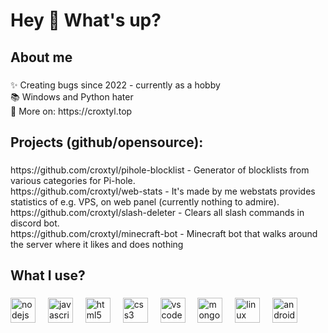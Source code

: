 <h1 align="left">Hey 👋 What's up?</h1>

###

<h2 align="left">About me</h2>

###

<p align="left">✨ Creating bugs since 2022 - currently as a hobby<br>📚 Windows and Python hater<br>🎯 More on: https://croxtyl.top</p>

###

<h2 align="left">Projects (github/opensource):</h2>

###

<p align="left">https://github.com/croxtyl/pihole-blocklist - Generator of blocklists from various categories for Pi-hole.<br>https://github.com/croxtyl/web-stats - It's made by me webstats provides statistics of e.g. VPS, on web panel (currently nothing to admire).<br>https://github.com/croxtyl/slash-deleter - Clears all slash commands in discord bot.<br>https://github.com/croxtyl/minecraft-bot - Minecraft bot that walks around the server where it likes and does nothing</p>

###

<h2 align="left">What I use?</h2>

###

<div align="left">
  <img src="https://cdn.jsdelivr.net/gh/devicons/devicon/icons/nodejs/nodejs-plain-wordmark.svg" height="40" alt="nodejs logo"  />
  <img width="12" />
  <img src="https://cdn.jsdelivr.net/gh/devicons/devicon/icons/javascript/javascript-original.svg" height="40" alt="javascript logo"  />
  <img width="12" />
  <img src="https://cdn.jsdelivr.net/gh/devicons/devicon/icons/html5/html5-original.svg" height="40" alt="html5 logo"  />
  <img width="12" />
  <img src="https://cdn.jsdelivr.net/gh/devicons/devicon/icons/css3/css3-original.svg" height="40" alt="css3 logo"  />
  <img width="12" />
  <img src="https://cdn.jsdelivr.net/gh/devicons/devicon/icons/vscode/vscode-original.svg" height="40" alt="vscode logo"  />
  <img width="12" />
  <img src="https://cdn.jsdelivr.net/gh/devicons/devicon/icons/mongodb/mongodb-plain-wordmark.svg" height="40" alt="mongodb logo"  />
  <img width="12" />
  <img src="https://cdn.jsdelivr.net/gh/devicons/devicon/icons/linux/linux-original.svg" height="40" alt="linux logo"  />
  <img width="12" />
  <img src="https://cdn.jsdelivr.net/gh/devicons/devicon/icons/android/android-plain.svg" height="40" alt="android logo"  />
</div>

###
